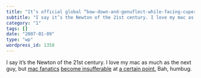 ```yaml
---
title: "It’s official global “bow-down-and-genuflect-while-facing-cupertino” day"
subtitle: "I say it’s the Newton of the 21st century. I love my mac as much as the next guy, but [mac fanatics]..."
category: "1"
tags: []
date: "2007-01-09"
type: "wp"
wordpress_id: 1358
---
```

I say it’s the Newton of the 21st century. I love my mac as much as the next guy, but [mac fanatics](http://feeds.feedburner.com/%7Er/macmerc/%7E3/73044783/3756) [become insufferable](http://feeds.macworld.com/%7Er/macworld/all/%7E3/73058068/index.php) at [a certain point.](http://www.podtech.net/home/technology/1838/iphone-product-of-the-year) Bah, humbug.